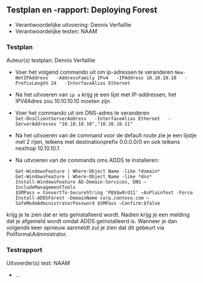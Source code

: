 ## Testplan en -rapport: Deploying Forest

* Verantwoordelijke uitvoering: Dennis Verfaillie
* Verantwoordelijke testen: NAAM

### Testplan

Auteur(s) testplan: Dennis Verfaillie

- Voer het volgend commando uit om ip-adressen te veranderen
`New-NetIPAddress   -AddressFamily IPv4   -IPAddress 10.10.10.10   -PrefixLength 24   -InterfaceAlias Ethernet`
- Na het uitvoeren van `ip a` krijg je een lijst met IP-addressen, het IPV4Adres zou 10.10.10.10 moeten zijn.  
  
- Voer het commando uit om DNS-adres te veranderen  
`Set-DnsClientServerAddress   -InterfaceAlias Ethernet   -ServerAddresses "10.10.10.10","10.10.10.11"`  
- Na het uitvoeren van de command voor de default route zie je een lijstje met 2 rijen, telkens met destinationprefix 0.0.0.0/0 en ook telkens nexthop 10.10.10.1  

- Na uitvoeren van de commands oms ADDS te installeren:  

  `Get-WindowsFeature | Where-Object Name -like *domain*`    
  `Get-WindowsFeature | Where-Object Name -like *dns*`    
  `Install-WindowsFeature AD-Domain-Services, DNS – IncludeManagementTools`  
  `$SMPass = ConvertTo-SecureString 'P@$$w0rd11' –AsPlainText -Force`  
  `Install-ADDSForest -DomainName corp.contoso.com – SafeModeAdministratorPassword $SMPass –Confirm:$false`

krijg je te zien dat er iets geïnstalleerd wordt. Nadien krijg je een melding dat je afgemeld wordt omdat ADDS geïnstalleerd is. Wanneer je dan volgende keer opnieuw aanmeldt zul je zien dat dit gebeurt via Poliforma\Administrator.


### Testrapport

Uitvoerder(s) test: NAAM

- ...

